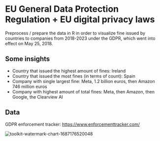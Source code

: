 # EU General Data Protection Regulation + EU digital privacy laws
Preprocess / prepare the data in R in order to visualize fine issued by countries to companies from 2018-2023 under the GDPR, which went into effect on May 25, 2018.  

## Some insights
- Country that issued the highest amount of fines: Ireland
- Country that issued the most fines (in terms of count): Spain
- Company with single largest fine: Meta, 1.2 billion euros, then Amazon 746 million euros
- Company with highest amount of total fines: Meta, then Amazon, then Google, the Clearview AI


## Data
GDPR enforcement tracker: https://www.enforcementtracker.com/

![toolkit-watermark-chart-1687176520048](https://github.com/jhjanicki/GDPR/assets/6565011/2d850b6f-dbb7-4da4-b617-676e2067b5a0)
